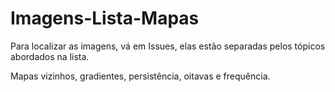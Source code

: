 # Imagens-Lista-Mapas

Para localizar as imagens, vá em Issues, elas estão separadas pelos tópicos abordados na lista.

Mapas vizinhos, gradientes, persistência, oitavas e frequência.
